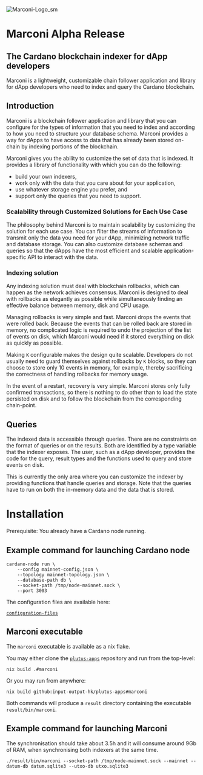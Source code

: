 ![Marconi-Logo_sm](https://user-images.githubusercontent.com/104791413/178748103-077ed7e0-6071-461f-b9ed-97b3b7bd5b24.png)

# Marconi Alpha Release

## The Cardano blockchain indexer for dApp developers

Marconi is a lightweight, customizable chain follower application and library for dApp developers who need to index and query the Cardano blockchain.

## Introduction

Marconi is a blockchain follower application and library that you can configure for the types of information that you need to index and according to how you need to structure your database schema. Marconi provides a way for dApps to have access to data that has already been stored on-chain by indexing portions of the blockchain. 

Marconi gives you the ability to customize the set of data that is indexed. It provides a library of functionality with which you can do the following:
* build your own indexers, 
* work only with the data that you care about for your application, 
* use whatever storage engine you prefer, and 
* support only the queries that you need to support.

### Scalability through Customized Solutions for Each Use Case

The philosophy behind Marconi is to maintain scalability by customizing the solution for each use case. You can filter the streams of information to transmit only the data you need for your dApp, minimizing network traffic and database storage. You can also customize database schemas and queries so that the dApps have the most efficient and scalable application-specific API to interact with the data.

### Indexing solution ### 

Any indexing solution must deal with blockchain rollbacks, which can happen as the network achieves consensus. Marconi is designed to deal with rollbacks as elegantly as possible while simultaneously finding an effective balance between memory, disk and CPU usage. 

Managing rollbacks is very simple and fast. Marconi drops the events that were rolled back. Because the events that can be rolled back are stored in memory, no complicated logic is required to undo the projection of the list of events on disk, which Marconi would need if it stored everything on disk as quickly as possible. 

Making `K` configurable makes the design quite scalable. Developers do not usually need to guard themselves against rollbacks by `K` blocks, so they can choose to store only 10 events in memory, for example, thereby sacrificing the correctness of handling rollbacks for memory usage.

In the event of a restart, recovery is very simple. Marconi stores only fully confirmed transactions, so there is nothing to do other than to load the state persisted on disk and to follow the blockchain from the corresponding chain-point. 

## Queries

The indexed data is accessible through queries. There are no constraints on the format of queries or on the results. Both are identified by a type variable that the indexer exposes. The user, such as a dApp developer, provides the code for the query, result types and the functions used to query and store events on disk. 

This is currently the only area where you can customize the indexer by providing functions that handle queries and storage. Note that the queries have to run on both the in-memory data and the data that is stored.

# Installation

Prerequisite: You already have a Cardano node running. 

## Example command for launching Cardano node 

```
cardano-node run \
    --config mainnet-config.json \
    --topology mainnet-topology.json \
    --database-path db \
    --socket-path /tmp/node-mainnet.sock \
    --port 3003
```

The configuration files are available here: 

[`configuration-files`](https://hydra.iohk.io/build/7654130/download/1/index.html)

## Marconi executable

The `marconi` executable is available as a nix flake.

You may either clone the [`plutus-apps`](https://github.com/input-output-hk/plutus-apps)
repository and run from the top-level:
``` 
nix build .#marconi
``` 
Or you may run from anywhere:
```
nix build github:input-output-hk/plutus-apps#marconi
``` 

Both commands will produce a `result` directory containing the executable 
`result/bin/marconi`.

## Example command for launching Marconi
The synchronisation should take about 3.5h and it will consume around 9Gb of RAM, when synchronising both indexers at the same time.
```
./result/bin/marconi --socket-path /tmp/node-mainnet.sock --mainnet --datum-db datum.sqlite3 --utxo-db utxo.sqlite3
